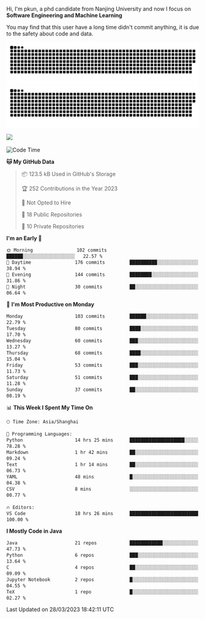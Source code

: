 Hi, I'm pkun, a phd candidate from Nanjing University and now I focus on **Software Engineering and Machine Learning**

You may find that this user have a long time didn't commit anything, it is due to the safety about code and data.

![GitHub Snake Light](https://github.com/pppppkun/pppppkun/blob/output/github-snake.svg#gh-light-mode-only)
![GitHub Snake dark](https://github.com/pppppkun/pppppkun/blob/output/github-snake-dark.svg#gh-dark-mode-only)

![](https://komarev.com/ghpvc/?username=pppppkun)
<!--START_SECTION:waka-->
![Code Time](http://img.shields.io/badge/Code%20Time-1%2C692%20hrs%2050%20mins-blue)

**🐱 My GitHub Data** 

> 📦 123.5 kB Used in GitHub's Storage 
 > 
> 🏆 252 Contributions in the Year 2023
 > 
> 🚫 Not Opted to Hire
 > 
> 📜 18 Public Repositories 
 > 
> 🔑 10 Private Repositories 
 > 
**I'm an Early 🐤** 

```text
🌞 Morning                102 commits         ██████░░░░░░░░░░░░░░░░░░░   22.57 % 
🌆 Daytime                176 commits         ██████████░░░░░░░░░░░░░░░   38.94 % 
🌃 Evening                144 commits         ████████░░░░░░░░░░░░░░░░░   31.86 % 
🌙 Night                  30 commits          ██░░░░░░░░░░░░░░░░░░░░░░░   06.64 % 
```
📅 **I'm Most Productive on Monday** 

```text
Monday                   103 commits         ██████░░░░░░░░░░░░░░░░░░░   22.79 % 
Tuesday                  80 commits          ████░░░░░░░░░░░░░░░░░░░░░   17.70 % 
Wednesday                60 commits          ███░░░░░░░░░░░░░░░░░░░░░░   13.27 % 
Thursday                 68 commits          ████░░░░░░░░░░░░░░░░░░░░░   15.04 % 
Friday                   53 commits          ███░░░░░░░░░░░░░░░░░░░░░░   11.73 % 
Saturday                 51 commits          ███░░░░░░░░░░░░░░░░░░░░░░   11.28 % 
Sunday                   37 commits          ██░░░░░░░░░░░░░░░░░░░░░░░   08.19 % 
```


📊 **This Week I Spent My Time On** 

```text
🕑︎ Time Zone: Asia/Shanghai

💬 Programming Languages: 
Python                   14 hrs 25 mins      ████████████████████░░░░░   78.28 % 
Markdown                 1 hr 42 mins        ██░░░░░░░░░░░░░░░░░░░░░░░   09.24 % 
Text                     1 hr 14 mins        ██░░░░░░░░░░░░░░░░░░░░░░░   06.73 % 
YAML                     48 mins             █░░░░░░░░░░░░░░░░░░░░░░░░   04.38 % 
CSV                      8 mins              ░░░░░░░░░░░░░░░░░░░░░░░░░   00.77 % 

🔥 Editors: 
VS Code                  18 hrs 26 mins      █████████████████████████   100.00 % 
```

**I Mostly Code in Java** 

```text
Java                     21 repos            ████████████░░░░░░░░░░░░░   47.73 % 
Python                   6 repos             ███░░░░░░░░░░░░░░░░░░░░░░   13.64 % 
C                        4 repos             ██░░░░░░░░░░░░░░░░░░░░░░░   09.09 % 
Jupyter Notebook         2 repos             █░░░░░░░░░░░░░░░░░░░░░░░░   04.55 % 
TeX                      1 repo              █░░░░░░░░░░░░░░░░░░░░░░░░   02.27 % 
```




 Last Updated on 28/03/2023 18:42:11 UTC
<!--END_SECTION:waka-->
